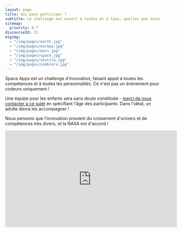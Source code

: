 ```yaml
---
layout: page
title: Qui peut participer ?
subtitle: Le challenge est ouvert à toutes et à tous, quelles que soient vos compétences.
sitemap:
  priority: 0.7
discourseId: 22
bigimg:
  - "/img/pages/earth.jpg"
  - "/img/pages/europa.jpg"
  - "/img/pages/mars.jpg"
  - "/img/pages/space.jpg"
  - "/img/pages/shuttle.jpg"
  - "/img/pages/sombrero.jpg"
---
```


Space Apps est un challenge d'innovation, faisant appel à toutes les compétences et à toutes les personnalités. Ce n'est pas un événement pour codeurs uniquement !

Une équipe pour les enfants sera sans doute constituée - [merci de nous contacter à ce sujet](mailto:spaceappslyon.com) en spécifiant l'âge des participants. Dans l'idéal, un adulte devra les accompagner !

Nous pensons que l'innovation provient du croisement d'univers et de compétences très divers, et la NASA est d'accord !

<iframe width="560" height="315" src="https://www.youtube.com/embed/dtD4lT95_zo" frameborder="0" allowfullscreen></iframe>

